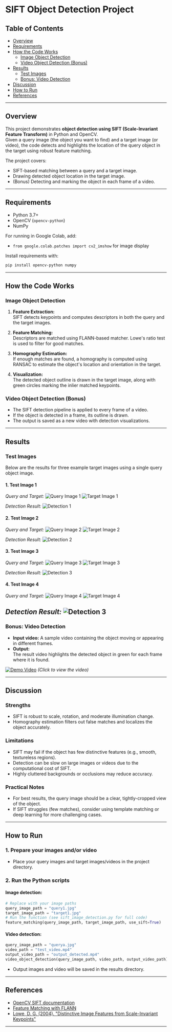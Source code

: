 # SIFT Object Detection Project

## Table of Contents
- [Overview](#overview)
- [Requirements](#requirements)
- [How the Code Works](#how-the-code-works)
  - [Image Object Detection](#image-object-detection)
  - [Video Object Detection (Bonus)](#video-object-detection-bonus)
- [Results](#results)
  - [Test Images](#test-images)
  - [Bonus: Video Detection](#bonus-video-detection)
- [Discussion](#discussion)
- [How to Run](#how-to-run)
- [References](#references)

---

## Overview

This project demonstrates **object detection using SIFT (Scale-Invariant Feature Transform)** in Python and OpenCV.  
Given a query image (the object you want to find) and a target image (or video), the code detects and highlights the location of the query object in the target using robust feature matching.

The project covers:
- SIFT-based matching between a query and a target image.
- Drawing detected object location in the target image.
- (Bonus) Detecting and marking the object in each frame of a video.

---

## Requirements

- Python 3.7+
- OpenCV (`opencv-python`)
- NumPy

For running in Google Colab, add:
- `from google.colab.patches import cv2_imshow` for image display

Install requirements with:
```bash
pip install opencv-python numpy
```

---

## How the Code Works

### Image Object Detection

1. **Feature Extraction:**  
   SIFT detects keypoints and computes descriptors in both the query and the target images.

2. **Feature Matching:**  
   Descriptors are matched using FLANN-based matcher. Lowe's ratio test is used to filter for good matches.

3. **Homography Estimation:**  
   If enough matches are found, a homography is computed using RANSAC to estimate the object's location and orientation in the target.

4. **Visualization:**  
   The detected object outline is drawn in the target image, along with green circles marking the inlier matched keypoints.

### Video Object Detection (Bonus)

- The SIFT detection pipeline is applied to every frame of a video.
- If the object is detected in a frame, its outline is drawn.
- The output is saved as a new video with detection visualizations.

---

## Results

### Test Images

Below are the results for three example target images using a single query object image.

#### 1. **Test Image 1**

*Query and Target:*
![Query Image 1](main/passport.jpg)
![Target Image 1](main/table.jpg)

*Detection Result:*
![Detection 1](main/tableR.jpg)

#### 2. **Test Image 2**

*Query and Target:*
![Query Image 2](main/tshirt.jpg)
![Target Image 2](main/everything.jpg)

*Detection Result:*
![Detection 2](main/everythingR.jpg)

#### 3. **Test Image 3**

*Query and Target:*
![Query Image 3](main/everthing.jpg)
![Target Image 3](main/tool_box.jpg)

*Detection Result:*
![Detection 3](main/tool_box_R.jpg)

#### 4. **Test Image 4**

*Query and Target:*
![Query Image 4](main/socks.jpg)
![Target Image 4](main/table_lighter.jpg)



*Detection Result:*
![Detection 3](results/targetR.jpg)
---

### Bonus: Video Detection

- **Input video:** A sample video containing the object moving or appearing in different frames.
- **Output:**  
  The result video highlights the detected object in green for each frame where it is found.

[![Demo Video](results/queryAA.jpg)](results/output_detected_(4).mp4)
*(Click to view the video)*

---

## Discussion

### Strengths
- SIFT is robust to scale, rotation, and moderate illumination change.
- Homography estimation filters out false matches and localizes the object accurately.

### Limitations
- SIFT may fail if the object has few distinctive features (e.g., smooth, textureless regions).
- Detection can be slow on large images or videos due to the computational cost of SIFT.
- Highly cluttered backgrounds or occlusions may reduce accuracy.

### Practical Notes
- For best results, the query image should be a clear, tightly-cropped view of the object.
- If SIFT struggles (few matches), consider using template matching or deep learning for more challenging cases.

---

## How to Run

### 1. Prepare your images and/or video
- Place your query images and target images/videos in the project directory.

### 2. Run the Python scripts

#### Image detection:
```python
# Replace with your image paths
query_image_path = "query1.jpg"
target_image_path = "target1.jpg"
# Run the function (see sift_image_detection.py for full code)
feature_matching(query_image_path, target_image_path, use_sift=True)
```

#### Video detection:
```python
query_image_path = "querya.jpg"
video_path = "test_video.mp4"
output_video_path = "output_detected.mp4"
video_object_detection(query_image_path, video_path, output_video_path)
```

- Output images and video will be saved in the results directory.

---

## References

- [OpenCV SIFT documentation](https://docs.opencv.org/4.x/da/df5/tutorial_py_sift_intro.html)
- [Feature Matching with FLANN](https://docs.opencv.org/4.x/dc/dc3/tutorial_py_matcher.html)
- [Lowe, D. G. (2004). "Distinctive Image Features from Scale-Invariant Keypoints"](https://www.cs.ubc.ca/~lowe/papers/ijcv04.pdf)

---
